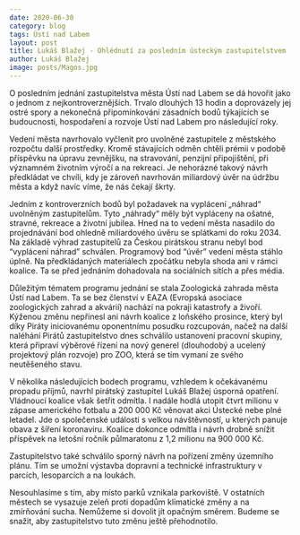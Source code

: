 ```yaml
---
date: 2020-06-30
category: blog
tags: Ústí nad Labem
layout: post
title: Lukáš Blažej - Ohlédnutí za posledním ústeckým zastupitelstvem
author: Lukáš Blažej
image: posts/Magos.jpg
---
```


O posledním jednání zastupitelstva města Ústí nad Labem se dá hovořit jako o jednom z nejkontroverznějších. Trvalo dlouhých 13 hodin a doprovázely jej ostré spory a nekonečná připomínkování zásadních bodů týkajících se budoucnosti, hospodaření a rozvoje Ústí nad Labem pro následující roky.

Vedení města navrhovalo vyčlenit pro uvolněné zastupitele z městského rozpočtu další prostředky. Kromě stávajících odměn chtěli prémii v podobě příspěvku na úpravu zevnějšku, na stravování, penzijní připojištění, při významném životním výročí a na rekreaci. Je nehorázné takový návrh předkládat ve chvíli, kdy je zároveň navrhován miliardový úvěr na údržbu města a když navíc víme, že nás čekají škrty.

Jedním z kontroverzních bodů byl požadavek na vyplácení „náhrad“ uvolněným zastupitelům. Tyto „náhrady“ měly být vypláceny na ošatné, stravné, rekreace a životní jubilea. Hned na to vedení města nasadilo do projednávání bod ohledně miliardového úvěru se splátkami do roku 2034. Na základě výhrad zastupitelů za Českou pirátskou stranu nebyl bod “vyplácení náhrad” schválen. Programový bod “úvěr” vedení města stáhlo úplně. Na předkládaných materiálech zpočátku nebyla shoda ani v rámci koalice. Ta se před jednáním dohadovala na sociálních sítích a přes média.

Důležitým tématem programu jednání se stala Zoologická zahrada města Ústí nad Labem. Ta se bez členství v EAZA (Evropská asociace zoologických zahrad a akvárií) nachází na pokraji katastrofy a živoří. Kýženou změnu nepřinesl ani návrh koalice z loňského prosince, který byl díky Piráty iniciovanému oponentnímu posudku rozcupován, načež na další naléhání Pirátů zastupitelstvo dnes schválilo ustanovení pracovní skupiny, která připraví výběrové řízení na nový generel (dlouhodobý a ucelený projektový plán rozvoje) pro ZOO, která se tím vymaní ze svého neutěšeného stavu.

V několika následujících bodech programu, vzhledem k očekávanému propadu příjmů, navrhl pirátský zastupitel Lukáš Blažej úsporná opatření. Vládnoucí koalice však šetřit odmítla. I nadále hodlá utopit čtvrt milionu v zápase amerického fotbalu a 200 000 Kč věnovat akci Ústecké nebe plné letadel. Jde o společenské události s velkou návštěvností, u kterých panuje obava z šíření koronaviru. Koalice dokonce odmítla i návrh drobně snížit příspěvek na letošní ročník půlmaratonu z 1,2 milionu na 900 000 Kč.

Zastupitelstvo také schválilo sporný návrh na pořízení změny územního plánu. Tím se umožní výstavba dopravní a technické infrastruktury v parcích, lesoparcích a na loukách.

Nesouhlasíme s tím, aby místo parků vznikala parkoviště. V ostatních městech se vysazuje zeleň proti dopadům klimatické změny a na zmírňování sucha. Nemůžeme si dovolit jít opačným směrem. Budeme se snažit, aby zastupitelstvo tuto změnu ještě přehodnotilo.
